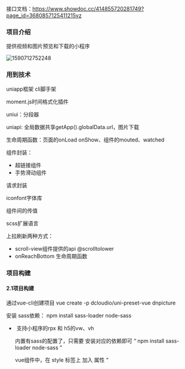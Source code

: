 接口文档：https://www.showdoc.cc/414855720281749?page_id=3680857125411215vz

### 项目介绍

提供视频和图片预览和下载的小程序

![1590712752248](C:\Users\olive\AppData\Roaming\Typora\typora-user-images\1590712752248.png)



### 用到技术

uniapp框架 cli脚手架

moment.js时间格式化插件

uniui：分段器

uniapi:  全局数据共享getApp().globalData.url，图片下载

生命周期函数：页面的onLoad onShow、组件的mouted、watched

组件封装：

- 超链接组件
- 手势滑动组件

请求封装

iconfont字体库

组件间的传值

scss扩展语言

上拉刷新两种方式：

- scroll-view组件提供的api @scrolltolower
- onReachBottom 生命周期函数

### 项目构建

#### 2.1项目构建

通过vue-cli创建项目  vue create -p dcloudio/uni-preset-vue dnpicture

安装 sass依赖：   npm install  sass-loader node-sass

- ​	 支持小程序的rpx 和 h5的vw、vh

   	内置有sass的配置了，只需要 安装对应的依赖即可  “  npm install sass-loader node-sass ”

   	vue组件中，在 style 标签上 加入 属性 “ <style lang='scss' >   ”  即可

#### 2.2项目结构

新增tabbar页面

| **页面名称** | **路径**             |
| ------------ | -------------------- |
| 首页         | home/index.vue       |
| 横屏         | horizontal/index.vue |
| 精美视频     | video/index.vue      |
| 搜索         | search/index.vue     |
| 我的         | mine/index.vue       |

````javascript
// 在page.json中的tabBar节点添加页面路径
"tabBar": {
		"color": "#999",
		"selectedColor": "#ff2d4a",
		"backgroundColor": "",
		"position": "bottom",
		"borderStyle": "black",
		"list": [
			{
				"pagePath": "pages/home/index",
				"text": "首页",
				"iconPath": "static/icons/home.png",
				"selectedIconPath": "static/icons/home-o.png"
			}
		]
	},
````

#### 2.3引入字体图标

- 新建styles文件

- 在 App.vue中 全局引入样式文件

### 首页模块

#### 1功能分析

-   修改导航栏的外观

-   使用 分段器组件 搭建子页面

-   封装异步请求

#### 2.搭建子页面

- 首页模块分为 4个子组件，分别是 推荐、分类、最新、专辑

-  新建自定义组件来代替 上述的4个页面
- 使用 setNavigationBarTitle（{title: 'xxx'}） 修改 组件页面标题
  -  home-recommend/index.vue
  -  home-category/index.vue
  -  home-new/index.vue
  -  home-album/index.vue

#### 3分段器介绍

分段器指的是 uni-ui 中的一个组件，分段器实现 标签页，tab栏 的跳转

安装：npm install @dcloudio/uni-ui

````javascript
// 1.引入组件
import { uniSegmentedControl } from "@dcloudio/uni-ui";

// 2. 注册组件
components: {uniSegmentedControl}

// 3.在templete中使用
<uni-segmented-control 
    :current="current" 
    :values="items" 
    @clickItem="onClickItem" 
    style-type="text" 
    active-color="#4cd964">
</uni-segmented-control>
<view class="content">
    <view v-show="current === 0">选项卡1的内容</view>
    <view v-show="current === 1">选项卡2的内容</view>
</view>
<script>
  onClickItem(e) {
      if (this.current !== e.currentIndex) {
        this.current = e.currentIndex;
      }
   }
</script>
````

#### 4.封装异步请求

对请求自定义功能

- 在utils文件下新建request.js
- export.default 导出封装的函数

- 在mian.js中引入，挂载到Vue的原型上，供全局使用
- 通过 this.$request 的方式来使用

### 首页-推荐模块

#### 1.数据动态渲染

#### 2.moment.js时间格式化插件：

http://momentjs.cn/

- npm i moment
- 组件中引入：import moment from "moment";

#### 3.基于scroll-view的分页加载

​	使用 scroll-view 标签充当分页的容器

````javascript
<scroll-view 
	@scrolltolower="handleTouchBottom" // 绑定触底事件
	scroll-y="true" // 纵向滚动
	class="recom_scroll" // 为组件添加高度
>
````

### 首页-专辑列表

-  使用 swiper 轮播图组件

-  使用 scroll-view 组件实现分页

-  点击跳转到 专辑详情页

### 专辑详情

#### onReachBottom

 使用 onReachBottom 生命周期函数触发 上拉加载下一页 

### 首页-图片详情

-  封装 超链接组件

-  使用 moment.js 处理特殊时间格式(xxx天前)

-  封装 手势滑动组件

-  下载图片api

#### 1.封装超链接组件 goDetail

- 能够缓存图片详情页面需要滑动的图片数组和图片索引 
- 跳转到图片详情页面

#### 2.moment.js 处理时间格式

````javascript
1.moment.locale(“zh-cn”)
2.fromNow()
````

#### 3.封装手势滑动组件swiperAction

- 实现插槽slot功能
- 向父组件传递 滑动的方向

封装思路：

- 手指在容器上产生了移动 
- 手指在容器上滑动的时间不能太长

- 根据坐标判断滑动的方向

````javascript
// 1.为容器事件 touchstart、touchend事件
handleTouchStart(e) {
    // 2.记录按下的横纵坐标和时间
  this.touchStart.x = e.changedTouches[0].clientX;
  this.touchStart.y = e.changedTouches[0].clientY;
  this.touchStart.time = Date.now();
},
handleTouchEnd(e) {
      const x = e.changedTouches[0].clientX;
      const y = e.changedTouches[0].clientY;
      const time = Date.now();
      // 判断手指停留时间是否合法
      const oldTime = this.touchStart.time;
      if (oldTime - time > 2000) {
        return;
      }
      // 判断滑动距离是否合法
      let directive = "";
      if (Math.abs(x - this.touchStart.x) > 10&& Math.abs(y - this.touchStart.y)<10) {
        directive = x - this.touchStart.x > 0 ? "right" : "left";
        // console.log(directive);
        this.$emit('swiperAction', directive)
      } else {
        return;
      }
    }
````

#### 4.下载图片到本地api

- downloadFile  下载远程文件到小程序的内存中
- saveImageToPhotosAlbum  将 图片从内存中下载到本地

````javascript
const res = await uni.downloadFile({ url: this.imgData.img })
const {tempFilePath} = res[1]
const res2 = await uni.saveImageToPhotosAlbum({filePath: tempFilePath})
````

### 首页-分类

- 分段器的使用
- 
  判断current 请求不同数据

- scroll-view 上拉刷新

- 跳转到图片详情页面

### 视频模块

有推荐、热门、最新、娱乐模块

#### 1.发送请求获取数据

- tab栏中子页面结构一样，所以共用组件
- 将每一个页面的接口地址和接口参数都封装到标题数组中，点击标题的时候，也传递对应的接口路径和参数给内容组件
- mounted只能调用一次，需要在组件中使用 “watch” 来监控接收的参数发生了变化

#### 2.视频播放模块

- video 标签的 muted 属性实现声音的开关
- video标签中添加 objectFix="fill"
- css背景模糊用到c3的 fliter：blur(10px)
- button 的 open-type 设置为 share 实现转发


将每一个页面的接口地址和接口参数都封装到标题数组中

点击标题的时候，也传递对应的接口路径和参数给内容组件

需要在组件中使用 “watch” 来监控接收的参数发生了变化

内容组件接收参数，发送请求渲染页面

